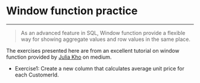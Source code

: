 # Window function practice
---
> As an advanced feature in SQL, Window function provide a flexible way for showing aggregate values and row values in the same place. 

The exercises presented here are from an excellent tutorial on window function provided by [Julia Kho](https://towardsdatascience.com/a-guide-to-advanced-sql-window-functions-f63f2642cbf9) on medium.


- Exercise1: Create a new column that calculates average unit price for each CustomerId.

